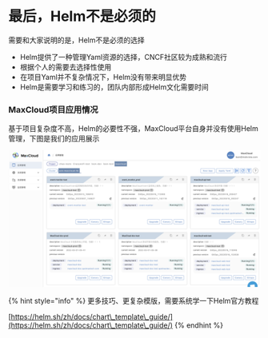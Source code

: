 # 最后，Helm不是必须的

需要和大家说明的是，Helm不是必须的选择

* Helm提供了一种管理Yaml资源的选择，CNCF社区较为成熟和流行
* 根据个人的需要去选择性使用
* 在项目Yaml并不复杂情况下，Helm没有带来明显优势
* Helm是需要学习和练习的，团队内部形成Helm文化需要时间

### MaxCloud项目应用情况

基于项目复杂度不高，Helm的必要性不强，MaxCloud平台自身并没有使用Helm管理，下图是我们的应用展示

![](<../../../../.gitbook/assets/image (229).png>)

{% hint style="info" %}
更多技巧、更复杂模版，需要系统学一下Helm官方教程

[https://helm.sh/zh/docs/chart\_template\_guide/](https://helm.sh/zh/docs/chart\_template\_guide/)
{% endhint %}
